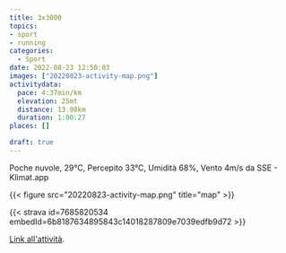 ```yaml
---
title: 3x3000
topics:
- sport
- running
categories:
  - Sport
date: 2022-08-23 12:50:03
images: ["20220823-activity-map.png"]
activitydata:
  pace: 4:37min/km
  elevation: 25mt
  distance: 13.08km
  duration: 1:00:27
places: []

draft: true
---
```


Poche nuvole, 29°C, Percepito 33°C, Umidità 68%, Vento 4m/s da SSE - Klimat.app

<!--more-->




{{< figure src="20220823-activity-map.png" title="map" >}}


{{< strava id=7685820534 embedId=6b8187634895843c14018287809e7039edfb9d72 >}}

[Link all'attività](https://strava.com/activities/7685820534).